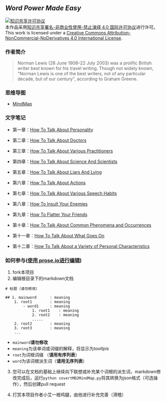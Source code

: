 ## *Word Power Made Easy*


<a rel="license" href="http://creativecommons.org/licenses/by-nc-nd/4.0/"><img alt="知识共享许可协议" style="border-width:0" src="https://i.creativecommons.org/l/by-nc-nd/4.0/88x31.png" /></a><br />本作品采用<a rel="license" href="http://creativecommons.org/licenses/by-nc-nd/4.0/">知识共享署名-非商业性使用-禁止演绎 4.0 国际许可协议</a>进行许可。
<br />This work is licensed under a <a rel="license" href="http://creativecommons.org/licenses/by-nc-nd/4.0/">Creative Commons Attribution-NonCommercial-NoDerivatives 4.0 International License</a>.

### 作者简介

>Norman Lewis (28 June 1908–22 July 2003) was a prolific British writer best known for his travel writing. Though not widely known, "Norman Lewis is one of the best writers, not of any particular decade, but of our century", according to Graham Greene.

### 思维导图

- [MindMap](https://hanxiaomax.github.io/WordPowerMadeEasy/)

### 文字笔记

- 第一章：[How To Talk About Personality](https://github.com/hanxiaomax/WordPowerMadeEasy/blob/master/How_to_talk_about_personality.md)


- 第二章：[How To Talk About Doctors](https://github.com/hanxiaomax/WordPowerMadeEasy/blob/master/How_to_talk_about_doctors.md)

- 第三章：[How To Talk About Various Practitioners](https://github.com/hanxiaomax/WordPowerMadeEasy/blob/master/How_to_talk_about_various_practitioners.md)

- 第四章：[How To Talk About Science And Scientists](https://github.com/hanxiaomax/WordPowerMadeEasy/blob/master/How_to_talk_about_science_and_scientist.md)

- 第五章：[How To Talk About Liars And Lying](https://github.com/hanxiaomax/WordPowerMadeEasy/blob/master/How_to_talk_about_liars_and_lying.md)

- 第六章：[How To Talk About Actions](https://github.com/hanxiaomax/WordPowerMadeEasy/blob/master/How_to_talk_about_actions.md)

- 第七章：[How To Talk About Various Speech Habits](https://github.com/hanxiaomax/WordPowerMadeEasy/blob/master/How_to_talk_about_various_speech_habits.md)

- 第八章：[How To Insult Your Enemies](https://github.com/hanxiaomax/WordPowerMadeEasy/blob/master/How_to_insult_your_enemies.md)

- 第九章：[How To Flatter Your Friends](https://github.com/hanxiaomax/WordPowerMadeEasy/blob/master/How_to_flatter_your_friends.md)

- 第十章：[How To Talk About Common Phenomena and Occurrences](https://github.com/hanxiaomax/WordPowerMadeEasy/blob/master/How_to_talk_about_common_phenomena_and_occurrences.md)

- 第十一章：[How To Talk About What Goes On](https://github.com/hanxiaomax/WordPowerMadeEasy/blob/master/How_to_talk_about_what_goes_on.md)


- 第十二章：[How To Talk About a Variety of Personal Characteristics](https://github.com/hanxiaomax/WordPowerMadeEasy/blob/master/How_to_talk_about_a_variety_of_personal_characteristics.md)



### 如何参与([使用 prose.io进行编辑](http://prose.io/#hanxiaomax/WordPowerMadeEasy))

1. fork本项目
2. 编辑根目录下的markdown文档

```
# 标题（请勿修改）

## 1. mainword      : meaning
    1. root1        : meaning
        - word1     : meaning
            1. root1    : meaning  
            2. root2    : meaning
            .....
    2. root2        : meaning
    3. root3        : meaning
    ...    
```

- `mainword`**请勿修改**
- `meaning`为该单词或词缀的解释，将显示为*tooltpis*
- `root`为词根词缀 （**请用有序列表**）
- `word`为该词根派生词（**请用无序列表**）

3. 您可以在文档的基础上继续向下联想或补充某个词根的派生词，markdown修改完成后，运行`python covertMD2MindMap.py`将其转换为json格式（可选操作），然后创建pull request

4. 打赏本项目作者小艾一根鸡腿，由他进行补充完善（滑稽）
